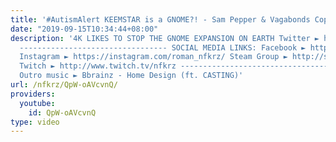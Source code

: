 ```yaml
---
title: '#AutismAlert KEEMSTAR is a GNOME?! - Sam Pepper & Vagabonds Copyright'
date: "2019-09-15T10:34:44+08:00"
description: '4K LIKES TO STOP THE GNOME EXPANSION ON EARTH Twitter ► https://twitter.com/NFKRZ
  --------------------------------- SOCIAL MEDIA LINKS: Facebook ► https://www.facebook.com/NFKRZ1
  Instagram ► https://instagram.com/roman_nfkrz/ Steam Group ► http://steamcommunity.com/groups/nfkrzgroup
  Twitch ► http://www.twitch.tv/nfkrz --------------------------------- Music: ---------------------------------
  Outro music ► Bbrainz - Home Design (ft. CASTING)'
url: /nfkrz/QpW-oAVcvnQ/
providers:
  youtube:
    id: QpW-oAVcvnQ
type: video
---
```

